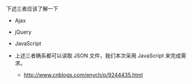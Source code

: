 下述三者应该了解一下
- Ajax
- jQuery
- JavaScript

- 上述三者确系都可以读取 JSON 文件，我们本次采用 JavaScript 来完成需求。
    - http://www.cnblogs.com/enych/p/9244435.html